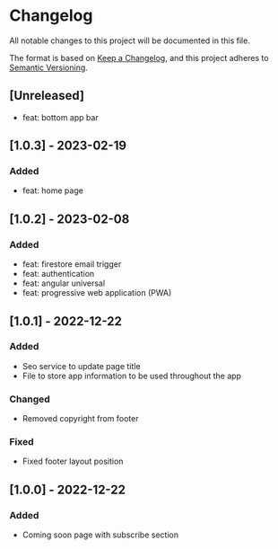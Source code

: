 # Changelog
All notable changes to this project will be documented in this file.

The format is based on [Keep a Changelog](https://keepachangelog.com/en/1.0.0/),
and this project adheres to [Semantic Versioning](https://semver.org/spec/v2.0.0.html).

## [Unreleased]
- feat: bottom app bar


## [1.0.3] - 2023-02-19
### Added
- feat: home page

## [1.0.2] - 2023-02-08
### Added
- feat: firestore email trigger
- feat: authentication
- feat: angular universal
- feat: progressive web application (PWA)

## [1.0.1] - 2022-12-22
### Added
- Seo service to update page title
- File to store app information to be used throughout the app

### Changed
- Removed copyright from footer

### Fixed
- Fixed footer layout position

## [1.0.0] - 2022-12-22
### Added
- Coming soon page with subscribe section
